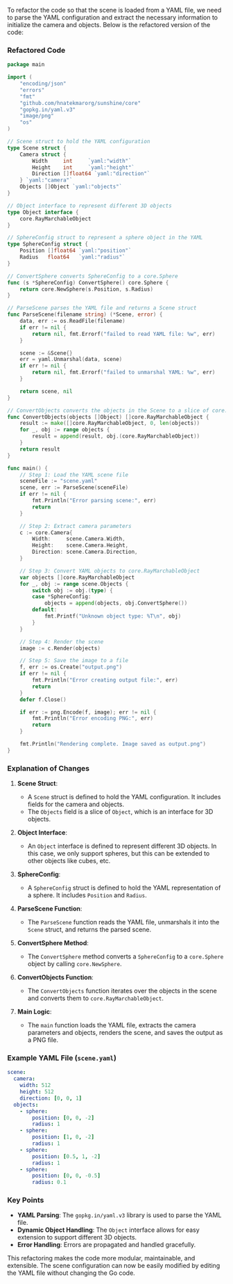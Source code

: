 To refactor the code so that the scene is loaded from a YAML file, we need to parse the YAML configuration and extract the necessary information to initialize the camera and objects. Below is the refactored version of the code:

### Refactored Code

```go
package main

import (
	"encoding/json"
	"errors"
	"fmt"
	"github.com/hnatekmarorg/sunshine/core"
	"gopkg.in/yaml.v3"
	"image/png"
	"os"
)

// Scene struct to hold the YAML configuration
type Scene struct {
	Camera struct {
		Width     int     `yaml:"width"`
		Height    int     `yaml:"height"`
		Direction []float64 `yaml:"direction"`
	} `yaml:"camera"`
	Objects []Object `yaml:"objects"`
}

// Object interface to represent different 3D objects
type Object interface {
	core.RayMarchableObject
}

// SphereConfig struct to represent a sphere object in the YAML
type SphereConfig struct {
	Position []float64 `yaml:"position"`
	Radius   float64   `yaml:"radius"`
}

// ConvertSphere converts SphereConfig to a core.Sphere
func (s *SphereConfig) ConvertSphere() core.Sphere {
	return core.NewSphere(s.Position, s.Radius)
}

// ParseScene parses the YAML file and returns a Scene struct
func ParseScene(filename string) (*Scene, error) {
	data, err := os.ReadFile(filename)
	if err != nil {
		return nil, fmt.Errorf("failed to read YAML file: %w", err)
	}

	scene := &Scene{}
	err = yaml.Unmarshal(data, scene)
	if err != nil {
		return nil, fmt.Errorf("failed to unmarshal YAML: %w", err)
	}

	return scene, nil
}

// ConvertObjects converts the objects in the Scene to a slice of core.RayMarchableObject
func ConvertObjects(objects []Object) []core.RayMarchableObject {
	result := make([]core.RayMarchableObject, 0, len(objects))
	for _, obj := range objects {
		result = append(result, obj.(core.RayMarchableObject))
	}
	return result
}

func main() {
	// Step 1: Load the YAML scene file
	sceneFile := "scene.yaml"
	scene, err := ParseScene(sceneFile)
	if err != nil {
		fmt.Println("Error parsing scene:", err)
		return
	}

	// Step 2: Extract camera parameters
	c := core.Camera{
		Width:     scene.Camera.Width,
		Height:    scene.Camera.Height,
		Direction: scene.Camera.Direction,
	}

	// Step 3: Convert YAML objects to core.RayMarchableObject
	var objects []core.RayMarchableObject
	for _, obj := range scene.Objects {
		switch obj := obj.(type) {
		case *SphereConfig:
			objects = append(objects, obj.ConvertSphere())
		default:
			fmt.Printf("Unknown object type: %T\n", obj)
		}
	}

	// Step 4: Render the scene
	image := c.Render(objects)

	// Step 5: Save the image to a file
	f, err := os.Create("output.png")
	if err != nil {
		fmt.Println("Error creating output file:", err)
		return
	}
	defer f.Close()

	if err := png.Encode(f, image); err != nil {
		fmt.Println("Error encoding PNG:", err)
		return
	}

	fmt.Println("Rendering complete. Image saved as output.png")
}
```

### Explanation of Changes

1. **Scene Struct**:
   - A `Scene` struct is defined to hold the YAML configuration. It includes fields for the camera and objects.
   - The `Objects` field is a slice of `Object`, which is an interface for 3D objects.

2. **Object Interface**:
   - An `Object` interface is defined to represent different 3D objects. In this case, we only support spheres, but this can be extended to other objects like cubes, etc.

3. **SphereConfig**:
   - A `SphereConfig` struct is defined to hold the YAML representation of a sphere. It includes `Position` and `Radius`.

4. **ParseScene Function**:
   - The `ParseScene` function reads the YAML file, unmarshals it into the `Scene` struct, and returns the parsed scene.

5. **ConvertSphere Method**:
   - The `ConvertSphere` method converts a `SphereConfig` to a `core.Sphere` object by calling `core.NewSphere`.

6. **ConvertObjects Function**:
   - The `ConvertObjects` function iterates over the objects in the scene and converts them to `core.RayMarchableObject`.

7. **Main Logic**:
   - The `main` function loads the YAML file, extracts the camera parameters and objects, renders the scene, and saves the output as a PNG file.

### Example YAML File (`scene.yaml`)

```yaml
scene:
  camera:
    width: 512
    height: 512
    direction: [0, 0, 1]
  objects:
    - sphere:
        position: [0, 0, -2]
        radius: 1
    - sphere:
        position: [1, 0, -2]
        radius: 1
    - sphere:
        position: [0.5, 1, -2]
        radius: 1
    - sphere:
        position: [0, 0, -0.5]
        radius: 0.1
```

### Key Points

- **YAML Parsing**: The `gopkg.in/yaml.v3` library is used to parse the YAML file.
- **Dynamic Object Handling**: The `Object` interface allows for easy extension to support different 3D objects.
- **Error Handling**: Errors are propagated and handled gracefully.

This refactoring makes the code more modular, maintainable, and extensible. The scene configuration can now be easily modified by editing the YAML file without changing the Go code.